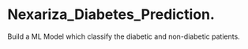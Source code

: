 # Nexariza_Diabetes_Prediction.
Build a ML Model which classify the diabetic and non-diabetic patients.
